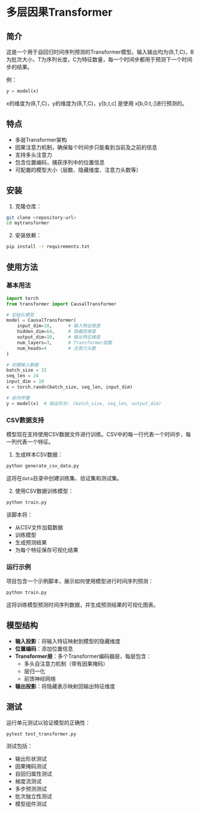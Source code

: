 # 多层因果Transformer

## 简介

这是一个用于自回归时间序列预测的Transformer模型。输入输出均为(B,T,C)，B为批次大小，T为序列长度，C为特征数量，每一个时间步都用于预测下一个时间步的结果。

例：

```python
y = model(x)
```

x的维度为(B,T,C)，y的维度为(B,T,C)，y[b,t,c] 是使用 x[b,0:t,:]进行预测的。

## 特点

- 多层Transformer架构
- 因果注意力机制，确保每个时间步只能看到当前及之前的信息
- 支持多头注意力
- 包含位置编码，捕获序列中的位置信息
- 可配置的模型大小（层数、隐藏维度、注意力头数等）

## 安装

1. 克隆仓库：

```bash
git clone <repository-url>
cd mytransformer
```

2. 安装依赖：

```bash
pip install -r requirements.txt
```

## 使用方法

### 基本用法

```python
import torch
from transformer import CausalTransformer

# 初始化模型
model = CausalTransformer(
    input_dim=10,      # 输入特征维度
    hidden_dim=64,     # 隐藏层维度
    output_dim=10,     # 输出特征维度
    num_layers=3,      # Transformer层数
    num_heads=4        # 注意力头数
)

# 创建输入数据
batch_size = 32
seq_len = 24
input_dim = 10
x = torch.randn(batch_size, seq_len, input_dim)

# 前向传播
y = model(x)  # 输出形状: (batch_size, seq_len, output_dim)
```

### CSV数据支持

模型现在支持使用CSV数据文件进行训练。CSV中的每一行代表一个时间步，每一列代表一个特征。

1. 生成样本CSV数据：

```bash
python generate_csv_data.py
```

这将在`data`目录中创建训练集、验证集和测试集。

2. 使用CSV数据训练模型：

```bash
python train.py
```

该脚本将：
- 从CSV文件加载数据
- 训练模型
- 生成预测结果
- 为每个特征保存可视化结果

### 运行示例

项目包含一个示例脚本，展示如何使用模型进行时间序列预测：

```bash
python train.py
```

这将训练模型预测时间序列数据，并生成预测结果的可视化图表。

## 模型结构

- **输入投影**：将输入特征映射到模型的隐藏维度
- **位置编码**：添加位置信息
- **Transformer层**：多个Transformer编码器层，每层包含：
  - 多头自注意力机制（带有因果掩码）
  - 层归一化
  - 前馈神经网络
- **输出投影**：将隐藏表示映射回输出特征维度

## 测试

运行单元测试以验证模型的正确性：

```bash
pytest test_transformer.py
```

测试包括：
- 输出形状测试
- 因果掩码测试
- 自回归属性测试
- 梯度流测试
- 多步预测测试
- 批次独立性测试
- 模型组件测试


